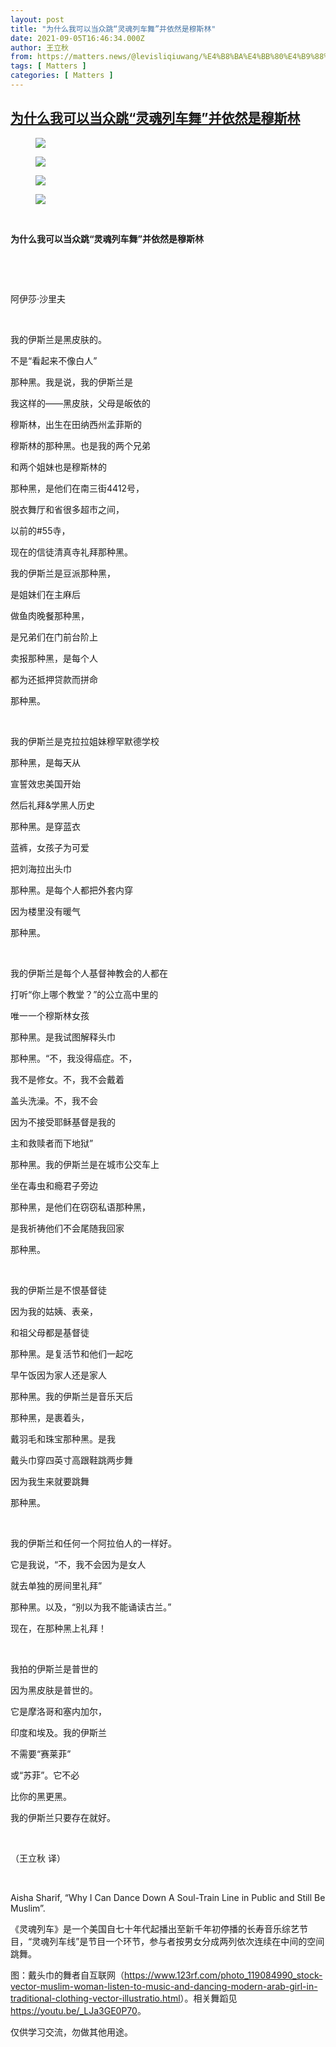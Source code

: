 ```yaml
---
layout: post
title: "为什么我可以当众跳“灵魂列车舞”并依然是穆斯林"
date: 2021-09-05T16:46:34.000Z
author: 王立秋
from: https://matters.news/@levisliqiuwang/%E4%B8%BA%E4%BB%80%E4%B9%88%E6%88%91%E5%8F%AF%E4%BB%A5%E5%BD%93%E4%BC%97%E8%B7%B3-%E7%81%B5%E9%AD%82%E5%88%97%E8%BD%A6%E8%88%9E-%E5%B9%B6%E4%BE%9D%E7%84%B6%E6%98%AF%E7%A9%86%E6%96%AF%E6%9E%97-bafyreifep5o7hjbilkotuwlvmqvsdsj52vu3f7ttnzd4ghgv5tjnjvpfim
tags: [ Matters ]
categories: [ Matters ]
---
```

<!--1630860394000-->
[为什么我可以当众跳“灵魂列车舞”并依然是穆斯林](https://matters.news/@levisliqiuwang/%E4%B8%BA%E4%BB%80%E4%B9%88%E6%88%91%E5%8F%AF%E4%BB%A5%E5%BD%93%E4%BC%97%E8%B7%B3-%E7%81%B5%E9%AD%82%E5%88%97%E8%BD%A6%E8%88%9E-%E5%B9%B6%E4%BE%9D%E7%84%B6%E6%98%AF%E7%A9%86%E6%96%AF%E6%9E%97-bafyreifep5o7hjbilkotuwlvmqvsdsj52vu3f7ttnzd4ghgv5tjnjvpfim)
------

<div>
<figure class="image"><img src="https://assets.matters.news/embed/762eb727-2688-4f4a-81e2-b16193e57665.png" data-asset-id="762eb727-2688-4f4a-81e2-b16193e57665" referrerpolicy="no-referrer"><figcaption><span></span></figcaption></figure><figure class="image"><img src="https://assets.matters.news/embed/ae0e5742-502a-4d2c-8a6f-e65a4cdde149.png" data-asset-id="ae0e5742-502a-4d2c-8a6f-e65a4cdde149" referrerpolicy="no-referrer"><figcaption><span></span></figcaption></figure><figure class="image"><img src="https://assets.matters.news/embed/bd897788-9525-41c2-8223-cf630c0bcc31.png" data-asset-id="bd897788-9525-41c2-8223-cf630c0bcc31" referrerpolicy="no-referrer"><figcaption><span></span></figcaption></figure><figure class="image"><img src="https://assets.matters.news/embed/845b4121-9692-4dc5-b033-a900a2cb0b84.png" data-asset-id="845b4121-9692-4dc5-b033-a900a2cb0b84" referrerpolicy="no-referrer"><figcaption><span></span></figcaption></figure><p><br></p><p><strong>为什么我可以当众跳“灵魂列车舞”并依然是穆斯林</strong></p><p><br></p><p><br></p><p>阿伊莎·沙里夫</p><p><br></p><p>我的伊斯兰是黑皮肤的。</p><p>不是“看起来不像白人”</p><p>那种黑。我是说，我的伊斯兰是</p><p>我这样的——黑皮肤，父母是皈依的</p><p>穆斯林，出生在田纳西州孟菲斯的</p><p>穆斯林的那种黑。也是我的两个兄弟</p><p>和两个姐妹也是穆斯林的</p><p>那种黑，是他们在南三街4412号，</p><p>脱衣舞厅和省很多超市之间，</p><p>以前的#55寺，</p><p>现在的信徒清真寺礼拜那种黑。</p><p>我的伊斯兰是豆派那种黑，</p><p>是姐妹们在主麻后</p><p>做鱼肉晚餐那种黑，</p><p>是兄弟们在门前台阶上</p><p>卖报那种黑，是每个人</p><p>都为还抵押贷款而拼命</p><p>那种黑。</p><p><br></p><p>我的伊斯兰是克拉拉姐妹穆罕默德学校</p><p>那种黑，是每天从</p><p>宣誓效忠美国开始</p><p>然后礼拜&学黑人历史</p><p>那种黑。是穿蓝衣</p><p>蓝裤，女孩子为可爱</p><p>把刘海拉出头巾</p><p>那种黑。是每个人都把外套内穿</p><p>因为楼里没有暖气</p><p>那种黑。</p><p><br></p><p>我的伊斯兰是每个人基督神教会的人都在</p><p>打听“你上哪个教堂？”的公立高中里的</p><p>唯一一个穆斯林女孩</p><p>那种黑。是我试图解释头巾</p><p>那种黑。“不，我没得癌症。不，</p><p>我不是修女。不，我不会戴着</p><p>盖头洗澡。不，我不会</p><p>因为不接受耶稣基督是我的</p><p>主和救赎者而下地狱”</p><p>那种黑。我的伊斯兰是在城市公交车上</p><p>坐在毒虫和瘾君子旁边</p><p>那种黑，是他们在窃窃私语那种黑，</p><p>是我祈祷他们不会尾随我回家</p><p>那种黑。</p><p><br></p><p>我的伊斯兰是不恨基督徒</p><p>因为我的姑姨、表亲，</p><p>和祖父母都是基督徒</p><p>那种黑。是复活节和他们一起吃</p><p>早午饭因为家人还是家人</p><p>那种黑。我的伊斯兰是音乐天后</p><p>那种黑，是裹着头，</p><p>戴羽毛和珠宝那种黑。是我</p><p>戴头巾穿四英寸高跟鞋跳两步舞</p><p>因为我生来就要跳舞</p><p>那种黑。</p><p><br></p><p>我的伊斯兰和任何一个阿拉伯人的一样好。</p><p>它是我说，“不，我不会因为是女人</p><p>就去单独的房间里礼拜”</p><p>那种黑。以及，“别以为我不能诵读古兰。”</p><p>现在，在那种黑上礼拜！</p><p><br></p><p>我拍的伊斯兰是普世的</p><p>因为黑皮肤是普世的。</p><p>它是摩洛哥和塞内加尔，</p><p>印度和埃及。我的伊斯兰</p><p>不需要“赛莱菲”</p><p>或“苏菲”。它不必</p><p>比你的黑更黑。</p><p>我的伊斯兰只要存在就好。</p><p><br></p><p>（王立秋 译）</p><p><br></p><p>Aisha Sharif, “Why I Can Dance Down A Soul-Train Line in Public and Still Be Muslim”.</p><p>《灵魂列车》是一个美国自七十年代起播出至新千年初停播的长寿音乐综艺节目，“灵魂列车线”是节目一个环节，参与者按男女分成两列依次连续在中间的空间跳舞。</p><p>图：戴头巾的舞者自互联网（<a href="https://www.123rf.com/photo_119084990_stock-vector-muslim-woman-listen-to-music-and-dancing-modern-arab-girl-in-traditional-clothing-vector-illustratio.html" target="_blank">https://www.123rf.com/photo_119084990_stock-vector-muslim-woman-listen-to-music-and-dancing-modern-arab-girl-in-traditional-clothing-vector-illustratio.html</a>）。相关舞蹈见<a href="https://youtu.be/_LJa3GE0P70" target="_blank">https://youtu.be/_LJa3GE0P70</a>。</p><p>仅供学习交流，勿做其他用途。</p>
</div>
